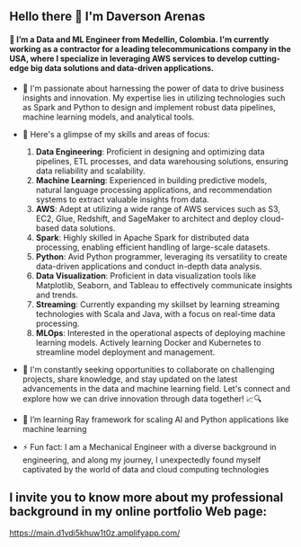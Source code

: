 ## Hello there 👋 I'm Daverson Arenas
#### 🔭 I’m a Data and ML Engineer from Medellin, Colombia. I'm currently working as a contractor for a leading telecommunications company in the USA, where I specialize in leveraging AWS services to develop cutting-edge big data solutions and data-driven applications. 

- 🚀 I'm passionate about harnessing the power of data to drive business insights and innovation. My expertise lies in utilizing technologies such as Spark and Python to design and implement robust data pipelines, machine learning models, and analytical tools.

- 🌟 Here's a glimpse of my skills and areas of focus:
 
   1. **Data Engineering**: Proficient in designing and optimizing data pipelines, ETL processes, and data warehousing solutions, ensuring data reliability and scalability.
   2. **Machine Learning**: Experienced in building predictive models, natural language processing applications, and recommendation systems to extract valuable insights from data.
   3. **AWS**: Adept at utilizing a wide range of AWS services such as S3, EC2, Glue, Redshift, and SageMaker to architect and deploy cloud-based data solutions.
   4. **Spark**: Highly skilled in Apache Spark for distributed data processing, enabling efficient handling of large-scale datasets.
   5. **Python**: Avid Python programmer, leveraging its versatility to create data-driven applications and conduct in-depth data analysis.
   6. **Data Visualization**: Proficient in data visualization tools like Matplotlib, Seaborn, and Tableau to effectively communicate insights and trends.
   7. **Streaming**: Currently expanding my skillset by learning streaming technologies with Scala and Java, with a focus on real-time data processing.
   8. **MLOps**: Interested in the operational aspects of deploying machine learning models. Actively learning Docker and Kubernetes to streamline model deployment and management.

- 🤖 I'm constantly seeking opportunities to collaborate on challenging projects, share knowledge, and stay updated on the latest advancements in the data and machine learning field. Let's connect and explore how we can drive innovation through data together! 📈🔍

- 🌱 I’m learning Ray framework for scaling AI and Python applications like machine learning
- ⚡ Fun fact: I am a Mechanical Engineer with a diverse background in engineering, and along my journey, I unexpectedly found myself captivated by the world of data and cloud computing technologies

## I invite you to know more about my professional background in my online portfolio Web page: 
  https://main.d1vdi5khuw1t0z.amplifyapp.com/
<!--
**DaverArenas/DaverArenas** is a ✨ _special_ ✨ repository because its `README.md` (this file) appears on your GitHub profile.

Here are some ideas to get you started:

- 🔭 I’m currently working on ...
- 🌱 I’m currently learning ...
- 👯 I’m looking to collaborate on ...
- 🤔 I’m looking for help with ...
- 💬 Ask me about ...
- 📫 How to reach me: ...
- 😄 Pronouns: ...
- ⚡ Fun fact: ...
-->

